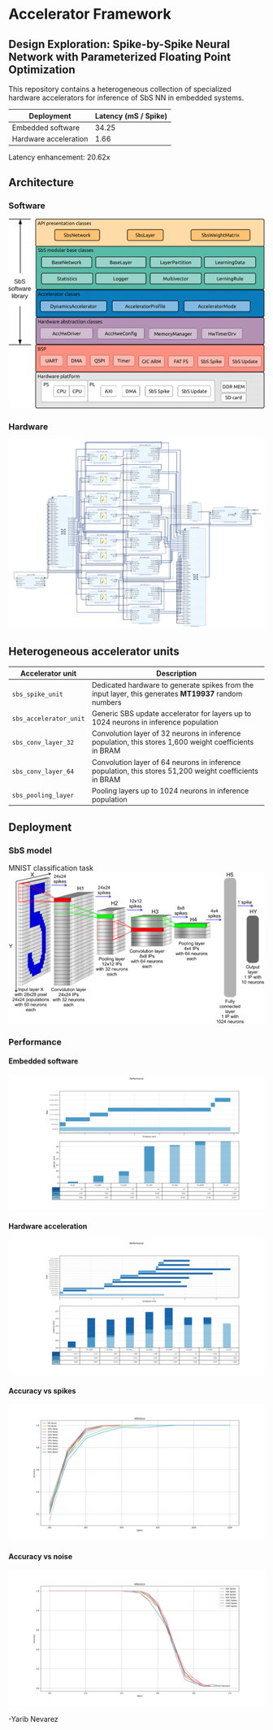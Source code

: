 #  Accelerator Framework
## Design Exploration: Spike-by-Spike Neural Network with Parameterized Floating Point Optimization
This repository contains a heterogeneous collection of specialized hardware accelerators for inference of SbS NN in embedded systems.

| Deployment | Latency (mS / Spike) |
| --- | --- |
| Embedded software | 34.25 |
| Hardware acceleration | 1.66 |

Latency enhancement: 20.62x

## Architecture

### Software
![SbS](https://github.com/YaribNevarez/app-framework-baremetal/blob/hw-accelerator-weight-float4/apps/sbs_app/test/MNIST/SbS_software_component.png)

### Hardware
![SbS](https://github.com/YaribNevarez/app-framework-baremetal/blob/hw-accelerator-weight-float4/apps/sbs_app/test/MNIST/hw_architecture.png)

## Heterogeneous accelerator units
| Accelerator unit | Description |
| --- | --- |
| `sbs_spike_unit` | Dedicated hardware to generate spikes from the input layer, this generates **MT19937** random numbers |
| `sbs_accelerator_unit` | Generic SBS update accelerator for layers up to 1024 neurons in inference population |
| `sbs_conv_layer_32` | Convolution layer of 32 neurons in inference population, this stores 1,600 weight coefficients in BRAM |
| `sbs_conv_layer_64` | Convolution layer of 64 neurons in inference population, this stores 51,200 weight coefficients in BRAM |
| `sbs_pooling_layer` | Pooling layers up to 1024 neurons in inference population |

## Deployment
### SbS model
MNIST classification task
![SbS](https://github.com/YaribNevarez/app-framework-baremetal/blob/hw-accelerator-weight-float4/apps/sbs_app/test/MNIST/sbs_network.png)


### Performance
#### Embedded software
![Performance_SW](https://github.com/YaribNevarez/app-framework-baremetal/blob/hw-accelerator-weight-float4/apps/sbs_app/test/performance/benchmark_sw.png)

#### Hardware acceleration
![Performance_HW](https://github.com/YaribNevarez/app-framework-baremetal/blob/hw-accelerator-weight-float4/apps/sbs_app/test/performance/benchmark_hw.png)

#### Accuracy vs spikes
![Accuracy_on_spikes](https://github.com/YaribNevarez/app-framework-baremetal/blob/hw-accelerator-weight-float4/apps/sbs_app/test/accuracy_vs_spikes/accuracy_on_spikes.png)

#### Accuracy vs noise
![Accuracy_on_noise](https://github.com/YaribNevarez/app-framework-baremetal/blob/hw-accelerator-weight-float4/apps/sbs_app/test/accuracy_vs_spikes/accuracy_on_noise.png)

-Yarib Nevarez
